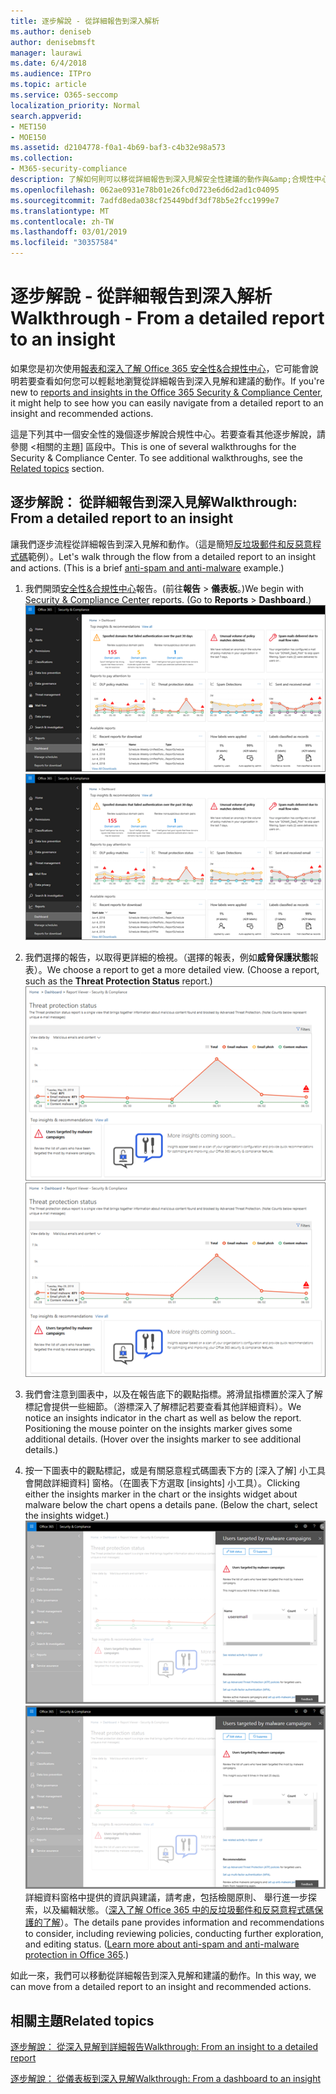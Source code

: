 ```yaml
---
title: 逐步解說 - 從詳細報告到深入解析
ms.author: deniseb
author: denisebmsft
manager: laurawi
ms.date: 6/4/2018
ms.audience: ITPro
ms.topic: article
ms.service: O365-seccomp
localization_priority: Normal
search.appverid:
- MET150
- MOE150
ms.assetid: d2104778-f0a1-4b69-baf3-c4b32e98a573
ms.collection:
- M365-security-compliance
description: 了解如何則可以移從詳細報告到深入見解安全性建議的動作與&amp;合規性中心。
ms.openlocfilehash: 062ae0931e78b01e26fc0d723e6d6d2ad1c04095
ms.sourcegitcommit: 7adfd8eda038cf25449bdf3df78b5e2fcc1999e7
ms.translationtype: MT
ms.contentlocale: zh-TW
ms.lasthandoff: 03/01/2019
ms.locfileid: "30357584"
---
```

# <a name="walkthrough---from-a-detailed-report-to-an-insight"></a><span data-ttu-id="73e31-103">逐步解說 - 從詳細報告到深入解析</span><span class="sxs-lookup"><span data-stu-id="73e31-103">Walkthrough - From a detailed report to an insight</span></span>

<span data-ttu-id="73e31-104">如果您是初次使用[報表和深入了解 Office 365 安全性&amp;合規性中心](reports-and-insights-in-security-and-compliance.md)，它可能會說明若要查看如何您可以輕鬆地瀏覽從詳細報告到深入見解和建議的動作。</span><span class="sxs-lookup"><span data-stu-id="73e31-104">If you're new to [reports and insights in the Office 365 Security &amp; Compliance Center](reports-and-insights-in-security-and-compliance.md), it might help to see how you can easily navigate from a detailed report to an insight and recommended actions.</span></span> 
  
<span data-ttu-id="73e31-p101">這是下列其中一個安全性的幾個逐步解說<b0></b0>合規性中心。若要查看其他逐步解說，請參閱 <<c1>相關的主題] 區段中。</span><span class="sxs-lookup"><span data-stu-id="73e31-p101">This is one of several walkthroughs for the Security &amp; Compliance Center. To see additional walkthroughs, see the [Related topics](#related-topics) section.</span></span> 
  
## <a name="walkthrough-from-a-detailed-report-to-an-insight"></a><span data-ttu-id="73e31-107">逐步解說： 從詳細報告到深入見解</span><span class="sxs-lookup"><span data-stu-id="73e31-107">Walkthrough: From a detailed report to an insight</span></span>

<span data-ttu-id="73e31-p102">讓我們逐步流程從詳細報告到深入見解和動作。（這是簡短[反垃圾郵件和反惡意程式碼](anti-spam-and-anti-malware-protection.md)範例）。</span><span class="sxs-lookup"><span data-stu-id="73e31-p102">Let's walk through the flow from a detailed report to an insight and actions. (This is a brief [anti-spam and anti-malware](anti-spam-and-anti-malware-protection.md) example.)</span></span> 
  
1. <span data-ttu-id="73e31-p103">我們開頭[安全性&amp;合規性中心](https://protection.office.com)報告。(前往**報告** \> **儀表板**。)</span><span class="sxs-lookup"><span data-stu-id="73e31-p103">We begin with [Security &amp; Compliance Center](https://protection.office.com) reports. (Go to **Reports** \> **Dashboard**.) </span></span><br/><span data-ttu-id="73e31-112">![安全性&amp;合規性中心，移至報表\>儀表板](media/68f3bb7c-b4f7-4cca-904b-478643a93c94.png)</span><span class="sxs-lookup"><span data-stu-id="73e31-112">![In the Security &amp; Compliance Center, go to Reports \> Dashboard](media/68f3bb7c-b4f7-4cca-904b-478643a93c94.png)</span></span>
  
2. <span data-ttu-id="73e31-p104">我們選擇的報告，以取得更詳細的檢視。（選擇的報表，例如**威脅保護狀態**報表）。</span><span class="sxs-lookup"><span data-stu-id="73e31-p104">We choose a report to get a more detailed view. (Choose a report, such as the **Threat Protection Status** report.)</span></span><br/><span data-ttu-id="73e31-115">![顯示深入了解威脅保護狀態報表](media/f47d7dbd-816a-47ba-b8db-53919fbed192.png)</span><span class="sxs-lookup"><span data-stu-id="73e31-115">![Threat Protection Status report showing insights](media/f47d7dbd-816a-47ba-b8db-53919fbed192.png)</span></span>
  
3. <span data-ttu-id="73e31-p105">我們會注意到圖表中，以及在報告底下的觀點指標。將滑鼠指標置於深入了解標記會提供一些細節。（游標深入了解標記若要查看其他詳細資料）。</span><span class="sxs-lookup"><span data-stu-id="73e31-p105">We notice an insights indicator in the chart as well as below the report. Positioning the mouse pointer on the insights marker gives some additional details. (Hover over the insights marker to see additional details.)</span></span>
    
4. <span data-ttu-id="73e31-p106">按一下圖表中的觀點標記，或是有關惡意程式碼圖表下方的 [深入了解] 小工具會開啟詳細資料] 窗格。（在圖表下方選取 [insights] 小工具）。</span><span class="sxs-lookup"><span data-stu-id="73e31-p106">Clicking either the insights marker in the chart or the insights widget about malware below the chart opens a details pane. (Below the chart, select the insights widget.)</span></span><br/><span data-ttu-id="73e31-121">![深入了解有關惡意程式碼的詳細資料](media/2c8bccc5-ca4e-4bb9-ad4c-55fcee0535b7.png)</span><span class="sxs-lookup"><span data-stu-id="73e31-121">![Details for insights about malware](media/2c8bccc5-ca4e-4bb9-ad4c-55fcee0535b7.png)</span></span><br/><span data-ttu-id="73e31-p107">詳細資料窗格中提供的資訊與建議，請考慮，包括檢閱原則、 舉行進一步探索，以及編輯狀態。（[深入了解 Office 365 中的反垃圾郵件和反惡意程式碼保護的了解](anti-spam-and-anti-malware-protection.md)）。</span><span class="sxs-lookup"><span data-stu-id="73e31-p107">The details pane provides information and recommendations to consider, including reviewing policies, conducting further exploration, and editing status. ([Learn more about anti-spam and anti-malware protection in Office 365](anti-spam-and-anti-malware-protection.md).)</span></span>
    
<span data-ttu-id="73e31-124">如此一來，我們可以移動從詳細報告到深入見解和建議的動作。</span><span class="sxs-lookup"><span data-stu-id="73e31-124">In this way, we can move from a detailed report to an insight and recommended actions.</span></span> 
  
## <a name="related-topics"></a><span data-ttu-id="73e31-125">相關主題</span><span class="sxs-lookup"><span data-stu-id="73e31-125">Related topics</span></span>

[<span data-ttu-id="73e31-126">逐步解說： 從深入見解到詳細報告</span><span class="sxs-lookup"><span data-stu-id="73e31-126">Walkthrough: From an insight to a detailed report</span></span>](from-an-insight-to-a-detailed-report.md)
  
[<span data-ttu-id="73e31-127">逐步解說： 從儀表板到深入見解</span><span class="sxs-lookup"><span data-stu-id="73e31-127">Walkthrough: From a dashboard to an insight</span></span>](from-a-dashboard-to-an-insight.md)
  

